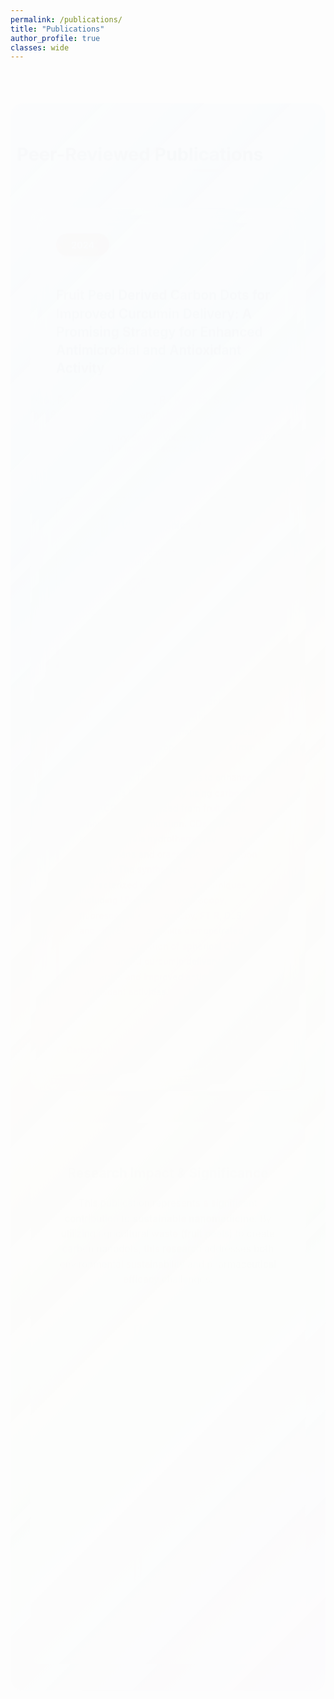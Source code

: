 ```yaml
---
permalink: /publications/
title: "Publications"
author_profile: true
classes: wide
---
```


<style>
/* Smooth Animations and Transitions */
@keyframes fadeInUp {
  from {
    opacity: 0;
    transform: translateY(40px);
  }
  to {
    opacity: 1;
    transform: translateY(0);
  }
}

@keyframes slideInLeft {
  from {
    opacity: 0;
    transform: translateX(-50px);
  }
  to {
    opacity: 1;
    transform: translateX(0);
  }
}

@keyframes slideInRight {
  from {
    opacity: 0;
    transform: translateX(50px);
  }
  to {
    opacity: 1;
    transform: translateX(0);
  }
}

@keyframes float {
  0%, 100% { transform: translateY(0px); }
  50% { transform: translateY(-10px); }
}

/* Container with gradient background */
.publications-wrapper {
  background: linear-gradient(135deg, 
    rgba(240, 248, 255, 0.95) 0%,
    rgba(230, 245, 255, 0.8) 25%,
    rgba(255, 250, 240, 0.95) 50%,
    rgba(245, 255, 245, 0.8) 75%,
    rgba(248, 240, 255, 0.95) 100%
  );
  padding: 2rem;
  border-radius: 20px;
  margin: 2rem auto;
  max-width: 1000px;
  animation: fadeInUp 0.8s ease-out;
}

/* Animated Section Titles */
.section-title {
  position: relative;
  color: #2c3e50;
  font-size: 1.8rem;
  font-weight: 700;
  text-align: center;
  margin: 2rem 0;
  animation: slideInLeft 1s ease-out;
}

.section-title::before {
  content: '';
  position: absolute;
  bottom: -10px;
  left: 50%;
  transform: translateX(-50%);
  width: 80px;
  height: 4px;
  background: linear-gradient(45deg, #e74c3c, #c0392b);
  border-radius: 2px;
  animation: slideInRight 1.2s ease-out;
}

/* Publication Card with Hover Effects */
.publication-card {
  background: rgba(255, 255, 255, 0.98);
  border-radius: 20px;
  padding: 2.5rem;
  margin: 2rem 0;
  box-shadow: 0 10px 40px rgba(0, 0, 0, 0.08);
  border: 1px solid rgba(255, 255, 255, 0.3);
  backdrop-filter: blur(15px);
  transition: all 0.4s cubic-bezier(0.25, 0.46, 0.45, 0.94);
  animation: fadeInUp 1.2s ease-out;
  position: relative;
  overflow: hidden;
}

.publication-card::before {
  content: '';
  position: absolute;
  top: 0;
  left: -100%;
  width: 100%;
  height: 4px;
  background: linear-gradient(90deg, #e74c3c, #c0392b, #e67e22);
  transition: left 0.6s ease;
}

.publication-card:hover::before {
  left: 0;
}

.publication-card:hover {
  transform: translateY(-8px) scale(1.02);
  box-shadow: 0 20px 60px rgba(0, 0, 0, 0.15);
}

/* Year Badge with Animation */
.year-badge {
  background: linear-gradient(45deg, #e74c3c, #c0392b);
  color: white;
  padding: 0.6rem 1.5rem;
  border-radius: 30px;
  font-weight: 700;
  font-size: 0.9rem;
  display: inline-block;
  margin-bottom: 1.5rem;
  animation: float 3s ease-in-out infinite;
  box-shadow: 0 4px 15px rgba(231, 76, 60, 0.3);
}

/* Title with Hover Effect */
.publication-title {
  margin: 1.5rem 0;
  font-size: 1.3rem;
  line-height: 1.4;
  font-weight: 600;
  transition: all 0.3s ease;
}

.publication-title a {
  color: #2c3e50;
  text-decoration: none;
  position: relative;
  transition: color 0.3s ease;
}

.publication-title a::after {
  content: '';
  position: absolute;
  bottom: -2px;
  left: 0;
  width: 0;
  height: 2px;
  background: linear-gradient(45deg, #e74c3c, #c0392b);
  transition: width 0.4s ease;
}

.publication-title a:hover {
  color: #e74c3c;
}

.publication-title a:hover::after {
  width: 100%;
}

/* Authors with Stagger Animation */
.authors {
  color: #555;
  font-size: 1rem;
  margin: 1rem 0;
  line-height: 1.5;
  animation: slideInLeft 1.4s ease-out;
}

.journal-info {
  color: #666;
  font-size: 0.9rem;
  margin-bottom: 1.5rem;
  animation: slideInRight 1.6s ease-out;
}

/* Enhanced Button */
.read-paper-btn {
  display: inline-flex;
  align-items: center;
  gap: 0.8rem;
  padding: 1rem 2rem;
  background: linear-gradient(45deg, #27ae60, #2ecc71);
  color: white;
  text-decoration: none;
  border-radius: 50px;
  font-weight: 600;
  font-size: 0.9rem;
  transition: all 0.4s cubic-bezier(0.25, 0.46, 0.45, 0.94);
  box-shadow: 0 6px 20px rgba(39, 174, 96, 0.3);
  position: relative;
  overflow: hidden;
  animation: slideInUp 1.8s ease-out;
  margin-bottom: 2rem;
}

.read-paper-btn::before {
  content: '';
  position: absolute;
  top: 0;
  left: -100%;
  width: 100%;
  height: 100%;
  background: linear-gradient(45deg, rgba(255,255,255,0.1), rgba(255,255,255,0.3));
  transition: left 0.6s ease;
}

.read-paper-btn:hover::before {
  left: 100%;
}

.read-paper-btn:hover {
  transform: translateY(-3px) scale(1.05);
  box-shadow: 0 10px 30px rgba(39, 174, 96, 0.4);
  color: white;
  text-decoration: none;
}

/* Graphical Abstract Section */
.graphical-abstract {
  background: linear-gradient(135deg, 
    rgba(255, 255, 255, 0.95), 
    rgba(248, 249, 250, 0.95)
  );
  padding: 1.5rem;
  border-radius: 16px;
  margin: 2rem 0;
  border: 2px dashed #e74c3c;
  text-align: center;
  cursor: pointer;
  transition: all 0.3s ease;
  animation: fadeInUp 1.8s ease-out;
  position: relative;
}

.graphical-abstract:hover {
  background: linear-gradient(135deg, 
    rgba(231, 76, 60, 0.05), 
    rgba(192, 57, 43, 0.05)
  );
  border-color: #c0392b;
  transform: translateY(-2px);
  box-shadow: 0 8px 25px rgba(231, 76, 60, 0.1);
}

.abstract-preview {
  display: flex;
  align-items: center;
  justify-content: center;
  gap: 1rem;
  margin-bottom: 1rem;
}

.abstract-icon {
  font-size: 2rem;
  color: #e74c3c;
}

.abstract-text {
  color: #2c3e50;
  font-size: 1rem;
  font-weight: 600;
}

.abstract-description {
  color: #666;
  font-size: 0.85rem;
  margin-bottom: 1rem;
}

.view-abstract-btn {
  background: linear-gradient(45deg, #e74c3c, #c0392b);
  color: white;
  padding: 0.6rem 1.5rem;
  border: none;
  border-radius: 25px;
  font-weight: 500;
  font-size: 0.85rem;
  cursor: pointer;
  transition: all 0.3s ease;
}

.view-abstract-btn:hover {
  background: linear-gradient(45deg, #c0392b, #a93226);
  transform: translateY(-2px);
  box-shadow: 0 4px 12px rgba(231, 76, 60, 0.3);
}

/* Modal for Graphical Abstract */
.modal {
  display: none;
  position: fixed;
  z-index: 1000;
  left: 0;
  top: 0;
  width: 100%;
  height: 100%;
  background-color: rgba(0, 0, 0, 0.9);
  backdrop-filter: blur(5px);
}

.modal-content {
  margin: 2% auto;
  display: block;
  max-width: 90%;
  max-height: 90%;
  border-radius: 12px;
  box-shadow: 0 8px 32px rgba(0, 0, 0, 0.8);
}

.close {
  position: absolute;
  top: 20px;
  right: 35px;
  color: #ffffff;
  font-size: 40px;
  font-weight: bold;
  cursor: pointer;
  transition: 0.3s;
}

.close:hover {
  color: #e74c3c;
}

.modal-caption {
  text-align: center;
  color: #ffffff;
  padding: 15px 0;
  font-size: 1rem;
  max-width: 700px;
  margin: 0 auto;
}

/* Abstract Section with Animation */
.abstract-section {
  background: linear-gradient(135deg, 
    rgba(247, 250, 252, 0.9), 
    rgba(240, 248, 255, 0.9)
  );
  padding: 2rem;
  border-radius: 16px;
  margin: 2rem 0;
  border-left: 5px solid #e74c3c;
  backdrop-filter: blur(10px);
  animation: fadeInUp 2s ease-out;
  transition: all 0.3s ease;
}

.abstract-section:hover {
  transform: translateX(5px);
  box-shadow: 0 8px 25px rgba(231, 76, 60, 0.1);
}

.abstract-section h4 {
  color: #e74c3c;
  margin-bottom: 1rem;
  font-size: 1.1rem;
  font-weight: 700;
}

.abstract-section p {
  line-height: 1.7;
  color: #444;
  margin: 0;
  font-size: 0.9rem;
}

/* Keywords with Stagger Effect */
.keywords-section {
  display: flex;
  flex-wrap: wrap;
  gap: 0.8rem;
  margin-top: 2rem;
}

.keyword {
  background: linear-gradient(45deg, 
    rgba(231, 76, 60, 0.1), 
    rgba(192, 57, 43, 0.1)
  );
  color: #e74c3c;
  padding: 0.5rem 1rem;
  border-radius: 25px;
  font-size: 0.8rem;
  font-weight: 500;
  border: 1px solid rgba(231, 76, 60, 0.2);
  transition: all 0.3s ease;
  animation: fadeInUp var(--delay, 2.2s) ease-out;
}

.keyword:nth-child(1) { --delay: 2.2s; }
.keyword:nth-child(2) { --delay: 2.4s; }
.keyword:nth-child(3) { --delay: 2.6s; }
.keyword:nth-child(4) { --delay: 2.8s; }
.keyword:nth-child(5) { --delay: 3.0s; }

.keyword:hover {
  background: linear-gradient(45deg, #e74c3c, #c0392b);
  color: white;
  transform: translateY(-2px) scale(1.05);
  box-shadow: 0 4px 12px rgba(231, 76, 60, 0.3);
}

/* Research Impact Section - Fixed Layout */
.research-impact {
  background: rgba(255, 255, 255, 0.95);
  padding: 2.5rem;
  border-radius: 16px;
  margin: 3rem 0;
  box-shadow: 0 8px 30px rgba(0, 0, 0, 0.06);
  animation: fadeInUp 2.5s ease-out;
  transition: all 0.3s ease;
}

.research-impact:hover {
  transform: translateY(-5px);
  box-shadow: 0 15px 40px rgba(0, 0, 0, 0.1);
}

.research-impact h3 {
  color: #2c3e50;
  font-size: 1.3rem;
  margin-bottom: 1.5rem;
  text-align: center;
}

.impact-highlights {
  display: grid;
  grid-template-columns: repeat(auto-fit, minmax(250px, 1fr));
  gap: 1.5rem;
  margin-top: 2rem;
}

.highlight-item {
  display: flex;
  flex-direction: column;
  align-items: center;
  text-align: center;
  gap: 1rem;
  padding: 1.5rem;
  background: linear-gradient(135deg, 
    rgba(231, 76, 60, 0.05), 
    rgba(192, 57, 43, 0.05)
  );
  border-radius: 12px;
  transition: all 0.3s ease;
  animation: slideInLeft var(--delay, 3s) ease-out;
}

.highlight-item:nth-child(1) { --delay: 3s; }
.highlight-item:nth-child(2) { --delay: 3.2s; }
.highlight-item:nth-child(3) { --delay: 3.4s; }

.highlight-item:hover {
  background: linear-gradient(135deg, 
    rgba(231, 76, 60, 0.1), 
    rgba(192, 57, 43, 0.1)
  );
  transform: translateY(-5px);
}

.highlight-icon {
  font-size: 2.5rem;
  margin-bottom: 0.5rem;
}

.highlight-text {
  color: #555;
  font-size: 0.9rem;
  line-height: 1.4;
  font-weight: 500;
}

/* Responsive Design */
@media (max-width: 768px) {
  .publications-wrapper {
    padding: 1.5rem;
    margin: 1rem;
  }
  
  .publication-card {
    padding: 1.8rem;
  }
  
  .section-title {
    font-size: 1.5rem;
  }
  
  .impact-highlights {
    grid-template-columns: 1fr;
  }

  .abstract-preview {
    flex-direction: column;
    gap: 0.5rem;
  }
}

@media (max-width: 480px) {
  .publication-title {
    font-size: 1.1rem;
  }
  
  .read-paper-btn {
    padding: 0.8rem 1.5rem;
    font-size: 0.85rem;
  }
}
</style>

<div class="publications-wrapper">

<h2 class="section-title">Peer-Reviewed Publications</h2>

<div class="publication-card">
  <span class="year-badge">2024</span>
  
  <h3 class="publication-title">
    <a href="https://chemistry-europe.onlinelibrary.wiley.com/doi/abs/10.1002/slct.202400762" target="_blank">
      Fruit Peel Derived Carbon Dots for Improved Curcumin Delivery: A Promising Strategy for Enhanced Antimicrobial and Antioxidant Activity
    </a>
  </h3>
  
  <div class="authors">
    <strong>Patel, P. J.</strong>, Gupte, S., Naik, R., Kailasa, S. K., Jha, S., Patel, S. B., & Mehta, V. N.
  </div>
  
  <div class="journal-info">
    <em>Chemistry Select</em>, Volume 9, Issue 32, e202400762 (2024) • Impact Factor: 2.3
  </div>
    
  <!-- Graphical Abstract Section -->
  <div class="graphical-abstract" onclick="openModal()">
    <div class="abstract-preview">
      <div class="abstract-icon">🧬</div>
      <div class="abstract-text">View Graphical Abstract</div>
    </div>
    <div class="abstract-description">
      Click to see the complete research workflow from fruit peels to carbon dots
    </div>
    <button class="view-abstract-btn">View Abstract</button>
  </div>
  
  <div class="abstract-section">
    <h4>Abstract</h4>
    <p>Curcumin, known for its proapoptotic, chemo-preventive, chemo-therapeutic, antioxidant, anti-inflammatory, anticancer, and antimicrobial properties, suffers from poor bioavailability, limiting its applications. This study aims to enhance curcumin's bioavailability using carbon dots (CDs) synthesized from fruit peels as a novel nano formulation. CDs were synthesized via hydrothermal synthesis using banana and orange peels as carbon sources. The synthesized CDs were characterized using various techniques including UV-visible spectroscopy, fluorescence spectroscopy, FTIR, DLS, and HRTEM. The results demonstrated successful formation of spherical CDs with enhanced curcumin delivery properties and improved antimicrobial and antioxidant activities.</p>
  </div>
  
  <div class="keywords-section">
    <span class="keyword">Carbon Dots</span>
    <span class="keyword">Curcumin</span>
    <span class="keyword">Drug Delivery</span>
    <span class="keyword">Nanotechnology</span>
    <span class="keyword">Green Synthesis</span>
  </div>
</div>

<div class="research-impact">
  <h3>Research Impact & Significance</h3>
  <p style="color: #555; font-size: 0.95rem; line-height: 1.6; text-align: center; margin-bottom: 2rem;">
    This publication represents a significant contribution to <strong>sustainable nanomedicine</strong>. By utilizing agricultural waste (fruit peels) to create carbon nanodots, this research addresses both environmental sustainability and pharmaceutical efficacy challenges.
  </p>
  
  <div class="impact-highlights">
    <div class="highlight-item">
      <div class="highlight-icon">🌱</div>
      <div class="highlight-text">Green synthesis approach using biodegradable waste materials</div>
    </div>
    <div class="highlight-item">
      <div class="highlight-icon">💊</div>
      <div class="highlight-text">Enhanced bioavailability of curcumin through nanocarrier technology</div>
    </div>
    <div class="highlight-item">
      <div class="highlight-icon">🧪</div>
      <div class="highlight-text">Comprehensive characterization using multiple analytical techniques</div>
    </div>
  </div>
</div>

</div>

<!-- Modal for Graphical Abstract -->
<div id="abstractModal" class="modal">
  <span class="close" onclick="closeModal()">&times;</span>
  <img class="modal-content" id="modalImg">
  <div class="modal-caption" id="modalCaption"></div>
</div>

<script>
function openModal() {
  var modal = document.getElementById("abstractModal");
  var modalImg = document.getElementById("modalImg");
  var captionText = document.getElementById("modalCaption");
  
  modal.style.display = "block";
  modalImg.src = "/assets/images/graphical-abstract-full.jpg"; // Upload your graphical abstract image here
  captionText.innerHTML = "Complete research workflow: From fruit peels to carbon dots for enhanced curcumin delivery";
}

function closeModal() {
  var modal = document.getElementById("abstractModal");
  modal.style.display = "none";
}

// Close modal when clicking outside the image
window.onclick = function(event) {
  var modal = document.getElementById("abstractModal");
  if (event.target == modal) {
    modal.style.display = "none";
  }
}
</script>
